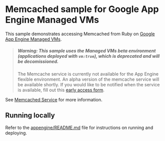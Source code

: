 # Memcached sample for Google App Engine Managed VMs

This sample demonstrates accessing Memcached from Ruby on
[Google App Engine Managed VMs](https://cloud.google.com/appengine/docs/flexible/ruby/upgrading).

> ##### **Warning:** This sample uses the Managed VMs beta environment (applications deployed with `vm:true`), which is deprecated and will be decomissioned.
> The Memcache service is currently not available for the App Engine flexible environment.
> An alpha version of the memcache service will be available shortly. If you would like to be
> notified when the service is available, fill out this
> [early access form](https://goo.gl/forms/kklwZTrkicAKaHrD3).

See [Memcached Service](https://cloud.google.com/appengine/docs/flexible/ruby/upgrading#memcache_service) for more information.

## Running locally

Refer to the [appengine/README.md](../README.md) file for instructions on
running and deploying.
